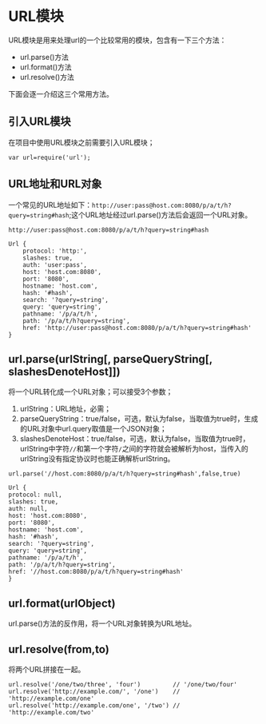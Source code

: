 # URL模块

URL模块是用来处理url的一个比较常用的模块，包含有一下三个方法：

- url.parse()方法
- url.format()方法
- url.resolve()方法

下面会逐一介绍这三个常用方法。

## 引入URL模块

在项目中使用URL模块之前需要引入URL模块；

```
var url=require('url');
```

## URL地址和URL对象

一个常见的URL地址如下：`http://user:pass@host.com:8080/p/a/t/h?query=string#hash`;这个URL地址经过url.parse()方法后会返回一个URL对象。

```
http://user:pass@host.com:8080/p/a/t/h?query=string#hash

Url {
    protocol: 'http:',
    slashes: true,
    auth: 'user:pass',
    host: 'host.com:8080',
    port: '8080',
    hostname: 'host.com',
    hash: '#hash',
    search: '?query=string',
    query: 'query=string',
    pathname: '/p/a/t/h',
    path: '/p/a/t/h?query=string',
    href: 'http://user:pass@host.com:8080/p/a/t/h?query=string#hash'
}
```

## url.parse(urlString[, parseQueryString[, slashesDenoteHost]])

将一个URL转化成一个URL对象；可以接受3个参数；

1. urlString：URL地址，必需；
2. parseQueryString：true/false，可选，默认为false，当取值为true时，生成的URL对象中url.query取值是一个JSON对象；
3. slashesDenoteHost：true/false，可选，默认为false，当取值为true时，urlString中字符`//`和第一个字符`/`之间的字符就会被解析为host，当传入的urlString没有指定协议时也能正确解析urlString。

  ```
  url.parse('//host.com:8080/p/a/t/h?query=string#hash',false,true)

  Url {
  protocol: null,
  slashes: true,
  auth: null,
  host: 'host.com:8080',
  port: '8080',
  hostname: 'host.com',
  hash: '#hash',
  search: '?query=string',
  query: 'query=string',
  pathname: '/p/a/t/h',
  path: '/p/a/t/h?query=string',
  href: '//host.com:8080/p/a/t/h?query=string#hash'
  }
  ```

## url.format(urlObject)

url.parse()方法的反作用，将一个URL对象转换为URL地址。

## url.resolve(from,to)

将两个URL拼接在一起。

```
url.resolve('/one/two/three', 'four')         // '/one/two/four'
url.resolve('http://example.com/', '/one')    // 'http://example.com/one'
url.resolve('http://example.com/one', '/two') // 'http://example.com/two'
```
